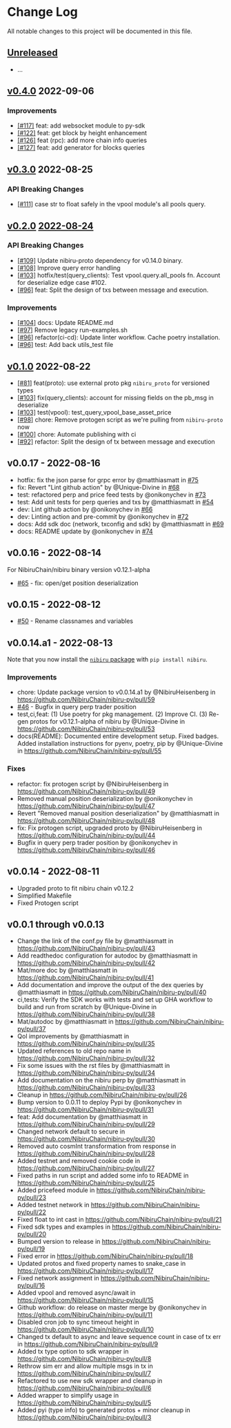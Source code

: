 
# Change Log

All notable changes to this project will be documented in this file.

## [Unreleased](https://github.com/NibiruChain/py-sdk/compare/v0.3.0...HEAD)

- ...

## [v0.4.0](https://github.com/NibiruChain/py-sdk/releases/tag/v0.4.0) 2022-09-06

### Improvements

- [[#117]](https://github.com/NibiruChain/py-sdk/pull/117) feat: add websocket module to py-sdk
- [[#122]](https://github.com/NibiruChain/py-sdk/pull/122) feat: get block by height  enhancement
- [[#126]](https://github.com/NibiruChain/py-sdk/pull/126) feat (rpc): add more chain info queries
- [[#127]](https://github.com/NibiruChain/py-sdk/pull/127) feat: add generator for blocks queries

## [v0.3.0](https://github.com/NibiruChain/py-sdk/releases/tag/v0.3.0) 2022-08-25

### API Breaking Changes

- [[#111]](https://github.com/NibiruChain/nibiru-py/pull/111) case str to float safely in the vpool module's all pools query.

## [v0.2.0](https://github.com/NibiruChain/py-sdk/releases/tag/v0.2.0) [2022-08-24](https://github.com/NibiruChain/py-sdk/pull/109)

### API Breaking Changes

- [[#109]](https://github.com/NibiruChain/nibiru-py/pull/109) Update nibiru-proto dependency for v0.14.0 binary.
- [[#108]](https://github.com/NibiruChain/py-sdk/pull/108) Improve query error handling
- [[#103]](https://github.com/NibiruChain/py-sdk/pull/103) hotfix/test(query_clients): Test vpool.query.all_pools fn. Account for deserialize edge case #102.
- [[#96]](https://github.com/NibiruChain/py-sdk/pull/96) feat: Split the design of txs between message and execution.

### Improvements

- [[#104]](https://github.com/NibiruChain/py-sdk/pull/104) docs: Update README.md
- [[#97]](https://github.com/NibiruChain/py-sdk/pull/97) Remove legacy run-examples.sh
- [[#96]](https://github.com/NibiruChain/py-sdk/pull/96) refactor(ci-cd): Update linter workflow. Cache poetry installation.
- [[#96]](https://github.com/NibiruChain/py-sdk/pull/96) test: Add back utils_test file

## [v0.1.0](https://github.com/NibiruChain/py-sdk/releases/tag/v0.1.0)  2022-08-22

- [[#81]](https://github.com/NibiruChain/py-sdk/pull/81) feat(proto): use external proto pkg `nibiru_proto` for versioned types
- [[#103]](https://github.com/NibiruChain/py-sdk/pull/103) fix(query_clients): account for missing fields on the pb_msg in deserialize
- [[#103]](https://github.com/NibiruChain/py-sdk/pull/103) test(vpool): test_query_vpool_base_asset_price
- [[#98]](https://github.com/NibiruChain/py-sdk/pull/98) chore: Remove protogen script as we're pulling from `nibiru-proto` now
- [[#100]](https://github.com/NibiruChain/py-sdk/pull/100) chore: Automate publishing with ci
- [[#92]](https://github.com/NibiruChain/py-sdk/pull/92) refactor: Split the design of tx between message and execution

## v0.0.17 - 2022-08-16

- hotfix: fix the json parse for grpc error by @matthiasmatt in [#75](https://github.com/NibiruChain/py-sdk/pull/75)
- fix: Revert "Lint github action" by @Unique-Divine in [#68](https://github.com/NibiruChain/py-sdk/pull/68)
- test: refactored perp and price feed tests by @onikonychev in [#73](https://github.com/NibiruChain/py-sdk/pull/73)
- test: Add unit tests for perp queries and txs by @matthiasmatt in [#54](https://github.com/NibiruChain/py-sdk/pull/54)
- dev: Lint github action by @onikonychev in [#66](https://github.com/NibiruChain/py-sdk/pull/66)
- dev: Linting action and pre-commit by @onikonychev in [#72](https://github.com/NibiruChain/py-sdk/pull/72)
- docs: Add sdk doc (network, txconfig and sdk) by @matthiasmatt in [#69](https://github.com/NibiruChain/py-sdk/pull/69)
- docs: README update by @onikonychev in [#74](https://github.com/NibiruChain/py-sdk/pull/74)

## v0.0.16 - 2022-08-14

For NibiruChain/nibiru binary version v0.12.1-alpha

* [#65](https://github.com/NibiruChain/nibiru-py/pull/65) - fix: open/get position deserialization

## v0.0.15 - 2022-08-12

* [#50](https://github.com/NibiruChain/nibiru-py/pull/50) - Rename classnames and variables

## v0.0.14.a1 - 2022-08-13

Note that you now install the [`nibiru` package](https://pypi.org/project/nibiru/) with `pip install nibiru`.

### Improvements

* chore: Update package version to v0.0.14.a1 by @NibiruHeisenberg in https://github.com/NibiruChain/nibiru-py/pull/59
* [#46](https://github.com/NibiruChain/nibiru-py/pull/46) - Bugfix in query perp trader position
* test,ci,feat: (1) Use poetry for pkg management. (2) Improve CI. (3) Re-gen protos for v0.12.1-alpha of nibiru by @Unique-Divine in https://github.com/NibiruChain/nibiru-py/pull/53
* docs(README): Documented entire development setup. Fixed badges. Added installation instructions for pyenv, poetry, pip by @Unique-Divine in https://github.com/NibiruChain/nibiru-py/pull/55

### Fixes

* refactor: fix protogen script by @NibiruHeisenberg in https://github.com/NibiruChain/nibiru-py/pull/49
* Removed manual position deserialization by @onikonychev in https://github.com/NibiruChain/nibiru-py/pull/47
* Revert "Removed manual position deserialization" by @matthiasmatt in https://github.com/NibiruChain/nibiru-py/pull/48
* fix: Fix protogen script, upgraded proto  by @NibiruHeisenberg in https://github.com/NibiruChain/nibiru-py/pull/44
* Bugfix in query perp trader position by @onikonychev in https://github.com/NibiruChain/nibiru-py/pull/46

## v0.0.14 - 2022-08-11

- Upgraded proto to fit nibiru chain v0.12.2
- Simplified Makefile
- Fixed Protogen script

## v0.0.1 through v0.0.13

* Change the link of the conf.py file by @matthiasmatt in https://github.com/NibiruChain/nibiru-py/pull/43
* Add readthedoc configuration for autodoc by @matthiasmatt in https://github.com/NibiruChain/nibiru-py/pull/42
* Mat/more doc by @matthiasmatt in https://github.com/NibiruChain/nibiru-py/pull/41
* Add documentation and improve the output of the dex queries by @matthiasmatt in https://github.com/NibiruChain/nibiru-py/pull/40
* ci,tests: Verify the SDK works with tests and set up GHA workflow to build and run from scratch  by @Unique-Divine in https://github.com/NibiruChain/nibiru-py/pull/38
* Mat/autodoc by @matthiasmatt in https://github.com/NibiruChain/nibiru-py/pull/37
* Qol improvements by @matthiasmatt in https://github.com/NibiruChain/nibiru-py/pull/35
* Updated references to old repo name in https://github.com/NibiruChain/nibiru-py/pull/32
* Fix some issues with the rst files by @matthiasmatt in https://github.com/NibiruChain/nibiru-py/pull/34
* Add documentation on the nibiru perp by @matthiasmatt in https://github.com/NibiruChain/nibiru-py/pull/33
* Cleanup in https://github.com/NibiruChain/nibiru-py/pull/26
* Bump version to 0.0.11 to deploy Pypi by @onikonychev in https://github.com/NibiruChain/nibiru-py/pull/31
* feat: Add documentation by @matthiasmatt in https://github.com/NibiruChain/nibiru-py/pull/29
* Changed network default to secure in https://github.com/NibiruChain/nibiru-py/pull/30
* Removed auto cosmInt transformation from response in https://github.com/NibiruChain/nibiru-py/pull/28
* Added testnet and removed cookie code in https://github.com/NibiruChain/nibiru-py/pull/27
* Fixed paths in run script and added some info to README in https://github.com/NibiruChain/nibiru-py/pull/25
* Added pricefeed module in https://github.com/NibiruChain/nibiru-py/pull/23
* Added testnet network in https://github.com/NibiruChain/nibiru-py/pull/22
* Fixed float to int cast in https://github.com/NibiruChain/nibiru-py/pull/21
* Fixed sdk types and examples in https://github.com/NibiruChain/nibiru-py/pull/20
* Bumped version to release in https://github.com/NibiruChain/nibiru-py/pull/19
* Fixed error in https://github.com/NibiruChain/nibiru-py/pull/18
* Updated protos and fixed property names to snake_case in https://github.com/NibiruChain/nibiru-py/pull/17
* Fixed network assignment in https://github.com/NibiruChain/nibiru-py/pull/16
* Added vpool and removed async/await in https://github.com/NibiruChain/nibiru-py/pull/15
* Github workflow: do release on master merge by @onikonychev in https://github.com/NibiruChain/nibiru-py/pull/11
* Disabled cron job to sync timeout height in https://github.com/NibiruChain/nibiru-py/pull/10
* Changed tx default to async and leave sequence count in case of tx err in https://github.com/NibiruChain/nibiru-py/pull/9
* Added tx type option to sdk wrapper in https://github.com/NibiruChain/nibiru-py/pull/8
* Rethrow sim err and allow multiple msgs in tx in https://github.com/NibiruChain/nibiru-py/pull/7
* Refactored to use new sdk wrapper and cleanup in https://github.com/NibiruChain/nibiru-py/pull/6
* Added wrapper to simplify usage in https://github.com/NibiruChain/nibiru-py/pull/5
* Added pyi (type info) to generated protos + minor cleanup in https://github.com/NibiruChain/nibiru-py/pull/3
